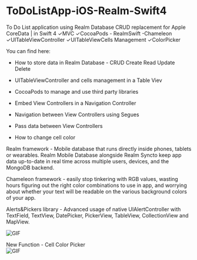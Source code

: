 # ToDoListApp-iOS-Realm-Swift4
To Do List application using Realm Database CRUD replacement for Apple CoreData | in Swift 4 ✓MVC  ✓CocoaPods - RealmSwift -Chameleon ✓UITableViewController ✓UITableViewCells Management ✓ColorPicker

You can find here:

* How to store data in Realm Database - CRUD Create Read Update Delete
* UITableViewController and cells management in a Table Viev

* CocoaPods to manage and use third party libraries
* Embed View Controllers in a Navigation Controller
* Navigation between View Controllers using Segues
* Pass data between View Controllers
* How to change cell color

Realm framework - Mobile database that runs directly inside phones, tablets or wearables. Realm Mobile Database alongside 
Realm Syncto keep app data up-to-date in real time across multiple users, devices, and the MongoDB backend.

Chameleon framework - easily stop tinkering with RGB values, wasting hours figuring out the right color combinations 
to use in app, and worrying about whether your text will be readable on the various background colors of your app.

Alerts&Pickers library - Advanced usage of native UIAlertController with TextField, TextView, DatePicker, PickerView, TableView, CollectionView and MapView.

![GIF](https://s8.gifyu.com/images/Hnet-image-3.gif) 


New Function - Cell Color Picker  
![GIF](https://s8.gifyu.com/images/Hnet-image-5e9a3070f1605202f.gif) 
